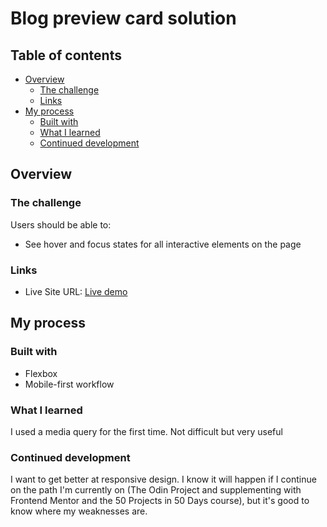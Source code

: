 # Blog preview card solution

## Table of contents

- [Overview](#overview)
  - [The challenge](#the-challenge)
  - [Links](#links)
- [My process](#my-process)
  - [Built with](#built-with)
  - [What I learned](#what-i-learned)
  - [Continued development](#continued-development)


## Overview

### The challenge

Users should be able to:

- See hover and focus states for all interactive elements on the page


### Links
<!-- 
- Solution URL: [Add solution URL here](https://your-solution-url.com) -->
- Live Site URL: [Live demo](https://aokoye.github.io/fm-blog-preview-card/)

## My process

### Built with
- Flexbox
- Mobile-first workflow

### What I learned
I used a media query for the first time. Not difficult but very useful

### Continued development
I want to get better at responsive design. I know it will happen if I continue on the path I'm currently on (The Odin Project and supplementing with Frontend Mentor and the 50 Projects in 50 Days course), but it's good to know where my weaknesses are.
